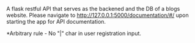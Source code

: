 A flask restful API that serves as the backened and the DB of a blogs website.
Please navigate to http://127.0.0.1:5000/documentation/#/ upon starting the app for API documentation.

*Arbitrary rule - No "|" char in user registration input.